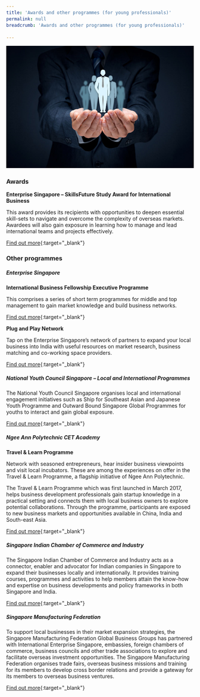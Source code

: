 ```yaml
---
title: 'Awards and other programmes (for young professionals)'
permalink: null
breadcrumb: 'Awards and other programmes (for young professionals)'

---
```



<img src="\images\asean-professionals\awards-professionals.jpg" alt="awards professionals banner" style="width:800px;" />

### **Awards**

**Enterprise Singapore – SkillsFuture Study Award for International Business**

This award provides its recipients with opportunities to deepen essential skill-sets to navigate and overcome the complexity of overseas markets. Awardees will also gain exposure in learning how to manage and lead international teams and projects effectively.

[Find out more](https://ie.enterprisesg.gov.sg/Venture-Overseas/Talent-Development/SkillsFutureAward){:target="_blank"}



### **Other programmes**

##### **Enterprise Singapore**

**International Business Fellowship Executive Programme**

This comprises a series of short term programmes for middle and top management to gain market knowledge and build business networks.

[Find out more](https://ie.enterprisesg.gov.sg/Assistance/Global-Company-Partnership/Manpower-Development/International-Business-Fellowship-Executive-Programme){:target="_blank"}

**Plug and Play Network**

Tap on the Enterprise Singapore’s network of partners to expand your local business into India with useful resources on market research, business matching and co-working space providers.

[Find out more](https://ie.enterprisesg.gov.sg/Assistance/ppn){:target="_blank"}



##### **National Youth Council Singapore – Local and International Programmes**

The National Youth Council Singapore organises local and international engagement initiatives such as Ship for Southeast Asian and Japanese Youth Programme and Outward Bound Singapore Global Programmes for youths to interact and gain global exposure.

[Find out more](https://www.nyc.gov.sg/initiatives/programmes){:target="_blank"}

 

##### **Ngee Ann Polytechnic CET Academy**

**Travel & Learn Programme**

Network with seasoned entrepreneurs, hear insider business viewpoints and visit local incubators. These are among the experiences on offer in the Travel & Learn Programme, a flagship initiative of Ngee Ann Polytechnic.

The Travel & Learn Programme which was first launched in March 2017, helps business development professionals gain startup knowledge in a practical setting and connects them with local business owners to explore potential collaborations. Through the programme, participants are exposed to new business markets and opportunities available in China, India and South-east Asia.

[Find out more](http://www.np.edu.sg/travelandlearn){:target="_blank"}

 

##### **Singapore Indian Chamber of Commerce and Industry**

The Singapore Indian Chamber of Commerce and Industry acts as a connector, enabler and advocator for Indian companies in Singapore to expand their businesses locally and internationally. It provides training courses, programmes and activities to help members attain the know-how and expertise on business developments and policy frameworks in both Singapore and India.

[Find out more](http://sicci.com/member/membership-categories/){:target="_blank"}



##### **Singapore Manufacturing Federation**

To support local businesses in their market expansion strategies, the Singapore Manufacturing Federation Global Business Groups has partnered with International Enterprise Singapore, embassies, foreign chambers of commerce, business councils and other trade associations to explore and facilitate overseas investment opportunities. The Singapore Manufacturing Federation organises trade fairs, overseas business missions and training for its members to develop cross border relations and provide a gateway for its members to overseas business ventures.

[Find out more](http://www.smfederation.org.sg/focus-area/internationalization){:target="_blank"}